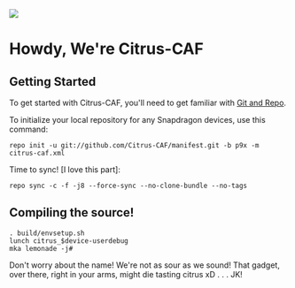 <img src="https://raw.githubusercontent.com/Citrus-CAF/manifest/m/citrus.png">

Howdy, We're Citrus-CAF
===================

Getting Started
---------------

To get started with Citrus-CAF, you'll need to get familiar with
[Git and Repo](http://source.android.com/download/using-repo).


To initialize your local repository for any Snapdragon devices, use this command:


	repo init -u git://github.com/Citrus-CAF/manifest.git -b p9x -m citrus-caf.xml

Time to sync! [I love this part]:

	repo sync -c -f -j8 --force-sync --no-clone-bundle --no-tags

Compiling the source!
---------------------
	. build/envsetup.sh
	lunch citrus_$device-userdebug
	mka lemonade -j#

Don't worry about the name! We're not as sour as we sound! That gadget, over there, right in your arms, might die tasting citrus xD
.
.
.
JK!
